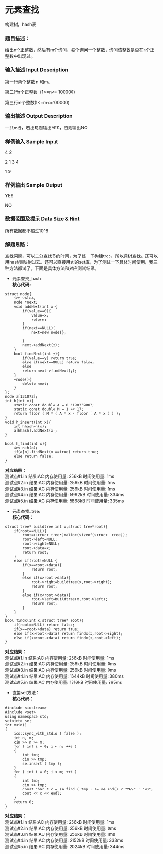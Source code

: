 # 元素查找
构建树，hash表
### 题目描述：
给出n个正整数，然后有m个询问，每个询问一个整数，询问该整数是否在n个正整数中出现过。

### 输入描述 Input Description
第一行两个整数 n 和m。

第二行n个正整数（1<=n<= 100000）

第三行m个整数(1<=m<=100000)

### 输出描述 Output Description
一共m行，若出现则输出YES，否则输出NO

### 样例输入 Sample Input
4 2

2 1 3 4

1 9

### 样例输出 Sample Output
YES

NO

### 数据范围及提示 Data Size & Hint
所有数据都不超过10^8

### 解题思路：
查找问题，可以二分查找节约时间，为了练一下构建tree，所以用树查找。还可以用hash表映射过去。还可以直接用stl的set库，为了测试一下具体时间使用，我三种方法都试了，下面是具体方法和对应测试结果。

- 元素查找_hash</br>
**核心代码:**</br>
```
struct node{
	int value;
	node *next;
	void addNext(int x){
		if(value==0){
			value=x;
			return;
		}
		if(next==NULL){
			next=new node{};
			
		}
		next->addNext(x);
	}
	bool findNext(int y){
		if(value==y) return true;
		else if(next==NULL) return false;
		else
		return next->findNext(y);
	}
	~node(){
		delete next;
	}
};
node a[131072];
int h(int x){
	static const double A = 0.6180339887;
    static const double M = 1 << 17;
    return floor ( M * ( A * x - floor ( A * x ) ) );
}
void h_insert(int x){
	int hhash=h(x);
	a[hhash].addNext(x);
}

bool h_find(int x){
	int n=h(x);
	if(a[n].findNext(x)==true) return true;
	else return false;
}
```
**对应结果：**</br>
测试点#1.in  结果:AC    内存使用量:  256kB     时间使用量:  1ms     
测试点#2.in  结果:AC    内存使用量:  256kB     时间使用量:  1ms     
测试点#3.in  结果:AC    内存使用量:  256kB     时间使用量:  1ms     
测试点#4.in  结果:AC    内存使用量:  5992kB     时间使用量:  334ms     
测试点#5.in  结果:AC    内存使用量:  5868kB     时间使用量:  335ms 
- 元素查找_tree:</br>
**核心代码：**
```
struct tree* buildtree(int x,struct tree*root){
	if(root==NULL){
		root=(struct tree*)malloc(sizeof(struct  tree));
		root->left=NULL;
		root->right=NULL;
		root->data=x;
		return root; 
	}
	else if(root!=NULL){
		if(x==root->data){
			return root;
		}
		else if(x>root->data){
			root->right=buildtree(x,root->right);
			return root;
		}
		else if(x<root->data){
			root->left=buildtree(x,root->left);
			return root;
		}
	}
}
bool findx(int x,struct tree* root){
	if(root==NULL) return false;
	if(x==root->data) return true;
	else if(x>root->data) return findx(x,root->right);
	else if(x<root->data) return findx(x,root->left);
}

```
**对应结果：**</br>
测试点#1.in  结果:AC    内存使用量:  256kB     时间使用量:  1ms     
测试点#2.in  结果:AC    内存使用量:  256kB     时间使用量:  0ms     
测试点#3.in  结果:AC    内存使用量:  256kB     时间使用量:  0ms     
测试点#4.in  结果:AC    内存使用量:  1644kB     时间使用量:  380ms     
测试点#5.in  结果:AC    内存使用量:  1516kB     时间使用量:  365ms 

- 直接set方法：</br>
**核心代码：**
```
#include <iostream>
#include <set>
using namespace std;
set<int> se;
int main()
{
    ios::sync_with_stdio ( false );
    int n, m;
    cin >> n >> m;
    for ( int i = 0; i < n; ++i )
    {
        int tmp;
        cin >> tmp;
        se.insert ( tmp );
    }
    for ( int i = 0; i < m; ++i )
    {
        int tmp;
        cin >> tmp;
        const char * c = se.find ( tmp ) != se.end() ? "YES" : "NO";
        cout << c << endl;
    }
    return 0;
}
```
**对应结果：**</br>
测试点#1.in  结果:AC    内存使用量:  256kB     时间使用量:  1ms     
测试点#2.in  结果:AC    内存使用量:  256kB     时间使用量:  0ms     
测试点#3.in  结果:AC    内存使用量:  256kB     时间使用量:  1ms     
测试点#4.in  结果:AC    内存使用量:  2152kB     时间使用量:  333ms     
测试点#5.in  结果:AC    内存使用量:  2024kB     时间使用量:  344ms 